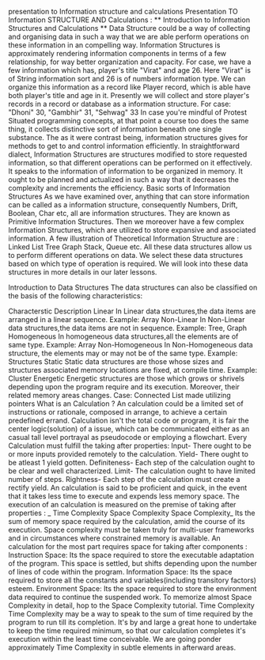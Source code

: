 presentation to Information structure and calculations Presentation TO Information STRUCTURE AND Calculations : ** Introduction to Information Structures and Calculations ** Data Structure could be a way of collecting and organising data in such a way that we are able perform operations on these information in an compelling way. Information Structures is approximately rendering information components in terms of a few relationship, for way better organization and capacity. For case, we have a few information which has, player's title "Virat" and age 26. Here "Virat" is of String information sort and 26 is of numbers information type. We can organize this information as a record like Player record, which is able have both player's title and age in it. Presently we will collect and store player's records in a record or database as a information structure. For case: "Dhoni" 30, "Gambhir" 31, "Sehwag" 33
In case you're mindful of Protest Situated programming concepts, at that point a course too does the same thing, it collects distinctive sort of information beneath one single substance. The as it were contrast being, information structures gives for methods to get to and control information efficiently. In straightforward dialect, Information Structures are structures modified to store requested information, so that different operations can be performed on it effectively. It speaks to the information of information to be organized in memory. It ought to be planned and actualized in such a way that it decreases the complexity and increments the efficiency. Basic sorts of Information Structures As we have examined over, anything that can store information can be called as a information structure, consequently Numbers, Drift, Boolean, Char etc, all are information structures. They are known as Primitive Information Structures. Then we moreover have a few complex Information Structures, which are utilized to store expansive and associated information. A few illustration of Theoretical Information Structure are :
Linked List Tree Graph Stack, Queue etc. All these data structures allow us to perform different operations on data. We select these data structures based on which type of operation is required. We will look into these data structures in more details in our later lessons.

Introduction to Data Structures The data structures can also be classified on the basis of the following characteristics:

Characterstic Description Linear In Linear data structures,the data items are arranged in a linear sequence. Example: Array Non-Linear In Non-Linear data structures,the data items are not in sequence. Example: Tree, Graph Homogeneous In homogeneous data structures,all the elements are of same type. Example: Array Non-Homogeneous In Non-Homogeneous data structure, the elements may or may not be of the same type. Example: Structures Static Static data structures are those whose sizes and structures associated memory locations are fixed, at compile time. Example:
Cluster Energetic Energetic structures are those which grows or shrivels depending upon the program require and its execution. Moreover, their related memory areas changes. Case: Connected List made utilizing pointers What is an Calculation ? An calculation could be a limited set of instructions or rationale, composed in arrange, to achieve a certain predefined errand. Calculation isn't the total code or program, it is fair the center logic(solution) of a issue, which can be communicated either as an casual tall level portrayal as pseudocode or employing a flowchart. Every Calculation must fulfill the taking after properties: Input- There ought to be or more inputs provided remotely to the calculation. Yield- There ought to be atleast 1 yield gotten. Definiteness- Each step of the calculation ought to be clear and well characterized. Limit- The calculation ought to have limited number of steps.
Rightness- Each step of the calculation must create a rectify yield. An calculation is said to be proficient and quick, in the event that it takes less time to execute and expends less memory space. The execution of an calculation is measured on the premise of taking after properties : _ Time Complexity Space Complexity Space Complexity_ Its the sum of memory space required by the calculation, amid the course of its execution. Space complexity must be taken truly for multi-user frameworks and in circumstances where constrained memory is available. An calculation for the most part requires space for taking after components : Instruction Space: Its the space required to store the executable adaptation of the program. This space is settled, but shifts depending upon the number of lines of code within the program. Information Space: Its the space required to store all the constants and variables(including transitory factors) esteem.
Environment Space: Its the space required to store the environment data required to continue the suspended work. To memorize almost Space Complexity in detail, hop to the Space Complexity tutorial. Time Complexity Time Complexity may be a way to speak to the sum of time required by the program to run till its completion. It's by and large a great hone to undertake to keep the time required minimum, so that our calculation completes it's execution within the least time conceivable. We are going ponder approximately Time Complexity in subtle elements in afterward areas.
